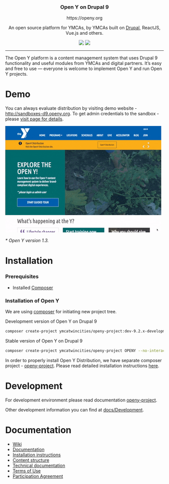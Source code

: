 <p align="center">
 <!-- Will replace with new Open Y logo soon. <a href="https://openy.org">
    <img alt="Open Y Logo" src="" width="144">
  </a> -->
</p>

<h3 align="center">
  Open Y on Drupal 9
</h3>
<p align="center">
  https://openy.org
</p>
<p align="center">
  An open source platform for YMCAs, by YMCAs built on <a href="https://drupal.org">Drupal</a>, ReactJS, Vue.js and others.
</p>

<p align="center">
  <a href="https://packagist.org/packages/ymcatwincities/openy"><img src="https://img.shields.io/packagist/v/ymcatwincities/openy.svg?style=flat-square"></a>
  <a href="https://packagist.org/packages/ymcatwincities/openy"><img src="https://img.shields.io/packagist/dm/ymcatwincities/openy.svg?style=flat-square"></a>
</p>

***

The Open Y platform is a content management system that uses Drupal 9 functionality and useful modules from YMCAs and digital partners. It’s easy and free to use — everyone is welcome to implement Open Y and run Open Y projects.

# Demo
You can always evaluate distribution by visiting demo website - http://sandboxes-d9.openy.org. To get admin credentials to the sandbox - please [visit page for details](https://community.openymca.org/t/how-can-i-try-or-get-a-demo-of-open-y/318).

![Open Y Sandbox](docs/assets/sandbox.gif "Open Y Demo")

*\* Open Y version 1.3.*

# Installation

### Prerequisites

- Installed [Composer](https://getcomposer.org/download/)

### Installation of Open Y
We are using [composer](https://getcomposer.org/) for initiating new project tree.

Development version of Open Y on Drupal 9
```sh
composer create-project ymcatwincities/openy-project:dev-9.2.x-development OPENY --no-interaction
```

Stable version of Open Y on Drupal 9
```sh
composer create-project ymcatwincities/openy-project OPENY --no-interaction
```

In order to properly install Open Y Distribution, we have separate composer project - [openy-project](https://github.com/ymcatwincities/openy-project). Please read detailed installation instructions [here](https://github.com/ymcatwincities/openy-project).

# Development
For development environment please read documentation [openy-project](https://github.com/ymcatwincities/openy-project#development-environment).

Other development information you can find at [docs/Development](https://github.com/ymcatwincities/openy/tree/9.x-2.x/docs/Development).


# Documentation
- [Wiki](https://github.com/ymcatwincities/openy/wiki)
- [Documentation](https://github.com/ymcatwincities/openy/tree/9.x-2.x/docs)
- [Installation instructions](https://github.com/ymcatwincities/openy-project#installation)
- [Content structure](https://github.com/ymcatwincities/openy/tree/9.x-2.x/docs/Content%20structure)
- [Technical documentation](https://github.com/ymcatwincities/openy/tree/9.x-2.x/docs/Development)
- [Terms of Use](https://github.com/ymcatwincities/openy/wiki/Open-Y-Terms-of-Use)
- [Participation Agreement](https://github.com/ymcatwincities/openy/wiki/Open-Y-Participant-Agreement)
